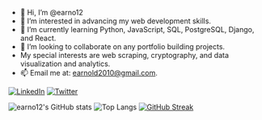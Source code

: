 - 👋 Hi, I’m @earno12
- 👀 I’m interested in advancing my web development skills.
- 🌱 I’m currently learning Python, JavaScript, SQL, PostgreSQL, Django, and React.
- 💞️ I’m looking to collaborate on any portfolio building projects.
- My special interests are web scraping, cryptography, and data visualization and analytics.
- 📫 Email me at: earnold2010@gmail.com.

<a href="https://www.linkedin.com/in/elijah-e-arnold/"><img alt="LinkedIn" src="https://img.shields.io/badge/-LinkedIn-335EA2?style=for-the-badge&logo=linkedin&logoColor=white" /></a>
<a href="https://twitter.com/ElijahA35566456"><img alt="Twitter" src="https://img.shields.io/badge/-Twitter-335EA2?style=for-the-badge&logo=twitter&logoColor=white" /></a>

![earno12's GitHub stats](https://github-readme-stats.vercel.app/api?username=earno12&count_private=true&show_icons=true&theme=algolia) 
![Top Langs](https://github-readme-stats.vercel.app/api/top-langs/?username=earno12&show_icons=true&layout=demo&theme=algolia) 
[![GitHub Streak](https://github-readme-streak-stats.herokuapp.com?user=earno12&theme=chartreuse-dark)](https://git.io/streak-stats)

<!---
earno12/earno12 is a ✨ special ✨ repository because its `README.md` (this file) appears on your GitHub profile.
You can click the Preview link to take a look at your changes.
--->
